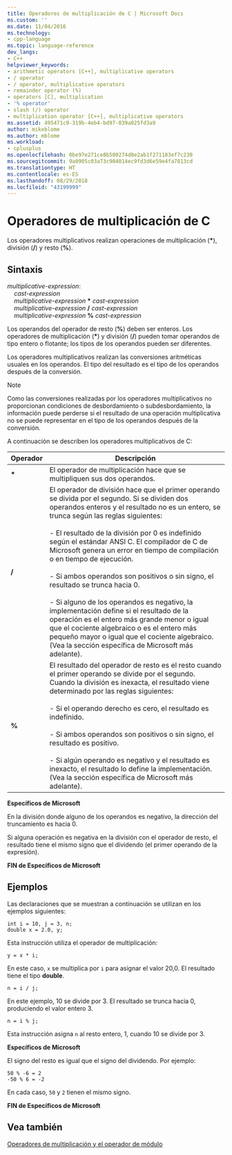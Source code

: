 ```yaml
---
title: Operadores de multiplicación de C | Microsoft Docs
ms.custom: ''
ms.date: 11/04/2016
ms.technology:
- cpp-language
ms.topic: language-reference
dev_langs:
- C++
helpviewer_keywords:
- arithmetic operators [C++], multiplicative operators
- / operator
- / operator, multiplicative operators
- remainder operator (%)
- operators [C], multiplication
- '% operator'
- slash (/) operator
- multiplication operator [C++], multiplicative operators
ms.assetid: 495471c9-319b-4eb4-bd97-039a025fd3a9
author: mikeblome
ms.author: mblome
ms.workload:
- cplusplus
ms.openlocfilehash: 0be97e271ce8b500274d0e2ab1f271183ef7c238
ms.sourcegitcommit: 9a0905c03a73c904014ec9fd3d6e59e4fa7813cd
ms.translationtype: HT
ms.contentlocale: es-ES
ms.lasthandoff: 08/29/2018
ms.locfileid: "43199999"
---
```

# <a name="c-multiplicative-operators"></a>Operadores de multiplicación de C
Los operadores multiplicativos realizan operaciones de multiplicación (<strong>\*</strong>), división (**/**) y resto (**%**).  
  
## <a name="syntax"></a>Sintaxis

*multiplicative-expression*:  
&nbsp;&nbsp;&nbsp;&nbsp;*cast-expression*  
&nbsp;&nbsp;&nbsp;&nbsp;*multiplicative-expression* <strong>\*</strong> *cast-expression*  
&nbsp;&nbsp;&nbsp;&nbsp;*multiplicative-expression* **/** *cast-expression*  
&nbsp;&nbsp;&nbsp;&nbsp;*multiplicative-expression* **%** *cast-expression*

Los operandos del operador de resto (**%**) deben ser enteros. Los operadores de multiplicación (<strong>\*</strong>) y división (**/**) pueden tomar operandos de tipo entero o flotante; los tipos de los operandos pueden ser diferentes.  
  
Los operadores multiplicativos realizan las conversiones aritméticas usuales en los operandos. El tipo del resultado es el tipo de los operandos después de la conversión.  
  
> [!NOTE]
>  Como las conversiones realizadas por los operadores multiplicativos no proporcionan condiciones de desbordamiento o subdesbordamiento, la información puede perderse si el resultado de una operación multiplicativa no se puede representar en el tipo de los operandos después de la conversión.  
  
 A continuación se describen los operadores multiplicativos de C:  
  
|Operador|Descripción|  
|--------------|-----------------|  
|<strong>\*</strong>|El operador de multiplicación hace que se multipliquen sus dos operandos.|  
|**/**|El operador de división hace que el primer operando se divida por el segundo. Si se dividen dos operandos enteros y el resultado no es un entero, se trunca según las reglas siguientes:<br/><br/>- El resultado de la división por 0 es indefinido según el estándar ANSI C. El compilador de C de Microsoft genera un error en tiempo de compilación o en tiempo de ejecución.<br/><br/>- Si ambos operandos son positivos o sin signo, el resultado se trunca hacia 0.<br/><br/>- Si alguno de los operandos es negativo, la implementación define si el resultado de la operación es el entero más grande menor o igual que el cociente algebraico o es el entero más pequeño mayor o igual que el cociente algebraico. (Vea la sección específica de Microsoft más adelante).|  
|**%**|El resultado del operador de resto es el resto cuando el primer operando se divide por el segundo. Cuando la división es inexacta, el resultado viene determinado por las reglas siguientes:<br/><br/>- Si el operando derecho es cero, el resultado es indefinido.<br/><br/>- Si ambos operandos son positivos o sin signo, el resultado es positivo.<br/><br/>- Si algún operando es negativo y el resultado es inexacto, el resultado lo define la implementación. (Vea la sección específica de Microsoft más adelante).|  
  
 **Específicos de Microsoft**  
  
 En la división donde alguno de los operandos es negativo, la dirección del truncamiento es hacia 0.  
  
 Si alguna operación es negativa en la división con el operador de resto, el resultado tiene el mismo signo que el dividendo (el primer operando de la expresión).  
  
 **FIN de Específicos de Microsoft**  
  
## <a name="examples"></a>Ejemplos  
 Las declaraciones que se muestran a continuación se utilizan en los ejemplos siguientes:  
  
```  
int i = 10, j = 3, n;  
double x = 2.0, y;  
```  
  
 Esta instrucción utiliza el operador de multiplicación:  
  
```  
y = x * i;  
```  
  
 En este caso, `x` se multiplica por `i` para asignar el valor 20,0. El resultado tiene el tipo **double**.  
  
```  
n = i / j;  
```  
  
 En este ejemplo, 10 se divide por 3. El resultado se trunca hacia 0, produciendo el valor entero 3.  
  
```  
n = i % j;  
```  
  
 Esta instrucción asigna `n` al resto entero, 1, cuando 10 se divide por 3.  
  
 **Específicos de Microsoft**  
  
 El signo del resto es igual que el signo del dividendo. Por ejemplo:  
  
```  
50 % -6 = 2  
-50 % 6 = -2  
```  
  
 En cada caso, `50` y `2` tienen el mismo signo.  
  
 **FIN de Específicos de Microsoft**  
  
## <a name="see-also"></a>Vea también  
 [Operadores de multiplicación y el operador de módulo](../cpp/multiplicative-operators-and-the-modulus-operator.md)